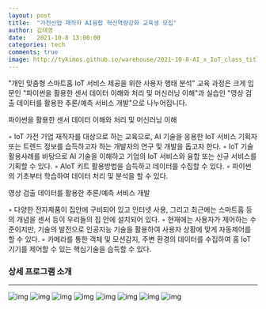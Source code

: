 ```yaml
---
layout: post
title:  "가전산업 재직자 AI융합 혁신역량강화 교육생 모집"
author: 김태영
date:   2021-10-8 13:00:00
categories: tech
comments: true
image: http://tykimos.github.io/warehouse/2021-10-8-AI_x_IoT_class_title1.png
---
```


"개인 맞춤형 스마트홈 IoT 서비스 제공을 위한 사용자 행태 분석" 교육 과정은 크게 입문인 "파이썬을 활용한 센서 데이터 이해와 처리 및 머신러닝 이해"과 실습인 "영상 검출 데이터를 활용한 추론/예측 서비스 개발"으로 나누어집니다.

파이썬을 활용한 센서 데이터 이해와 처리 및 머신러닝 이해

◦ IoT 가전 기업 재직자를 대상으로 하는 교육으로, AI 기술을 응용한 IoT 서비스 기획자 또는 트렌드 정보를 습득하고자 하는 개발자의 연구 및 개발을 돕고자 한다.
◦ IoT 기술 활용사례를 바탕으로 AI 기술을 이해하고 기업의 IoT 서비스와 융합 또는 신규 서비스를 기획할 수 있다. 
◦ AIoT 키트 활용방법을 습득하고 데이터를 수집할 수 있다.
◦ 파이썬의 기초부터 학습하여 데이터 처리 및 분석을 할 수 있다.

영상 검출 데이터를 활용한 추론/예측 서비스 개발

◦ 다양한 전자제품이 집안에 구비되어 있고 인터넷 사용, 그리고 최근에는 스마트홈 등의 개념을 센서 등이 우리들의 집 안에 설치되어 있다.
◦ 현재에는 사용자가 제어하는 수준이지만, 기술의 발전으로 인공지능 기술을 활용하여 사용자 상황에 맞게 자동제어를 할 수 있다. 
◦ 카메라를 통한 객체 및 모션감지, 주변 환경의 데이터를 수집하여 홈 IoT 기기를 제어할 수 있는 핵심기술을 습득할 수 있다.

### 상세 프로그램 소개
---
 
![img](http://tykimos.github.io/warehouse/2021-10-8-AI_x_IoT_class_img1.png)
![img](http://tykimos.github.io/warehouse/2021-10-8-AI_x_IoT_class_img2.png)
![img](http://tykimos.github.io/warehouse/2021-10-8-AI_x_IoT_class_img3.png)
![img](http://tykimos.github.io/warehouse/2021-10-8-AI_x_IoT_class_img4.png)
![img](http://tykimos.github.io/warehouse/2021-10-8-AI_x_IoT_class_img5.png)
![img](http://tykimos.github.io/warehouse/2021-10-8-AI_x_IoT_class_img6.png)
![img](http://tykimos.github.io/warehouse/2021-10-8-AI_x_IoT_class_img7.png)
![img](http://tykimos.github.io/warehouse/2021-10-8-AI_x_IoT_class_img8.png)